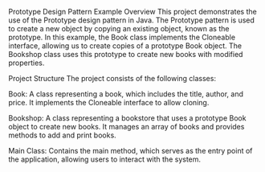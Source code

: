 Prototype Design Pattern Example
Overview
This project demonstrates the use of the Prototype design pattern in Java. The Prototype pattern is used to create a new object by copying an existing object, known as the prototype. In this example, the Book class implements the Cloneable interface, allowing us to create copies of a prototype Book object. The Bookshop class uses this prototype to create new books with modified properties.

Project Structure
The project consists of the following classes:

Book: A class representing a book, which includes the title, author, and price. It implements the Cloneable interface to allow cloning.

Bookshop: A class representing a bookstore that uses a prototype Book object to create new books. It manages an array of books and provides methods to add and print books.

Main Class: Contains the main method, which serves as the entry point of the application, allowing users to interact with the system.
